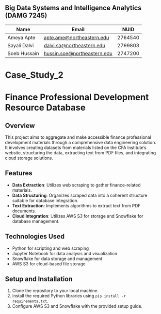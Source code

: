 ## Big Data Systems and Intelligence Analytics (DAMG 7245)
| Name | Email | NUID |
| ------ | ------ | ----- |
| Ameya Apte | apte.ame@northeastern.edu | 2764540 | 
| Sayali Dalvi | dalvi.sa@northeastern.edu | 2799803 |
| Soeb Hussain | hussin.soe@northeastern.edu | 2747200 | 



# Case_Study_2


# Finance Professional Development Resource Database

## Overview
This project aims to aggregate and make accessible finance professional development materials through a comprehensive data engineering solution. It involves creating datasets from materials listed on the CFA Institute’s website, structuring the data, extracting text from PDF files, and integrating cloud storage solutions.

## Features
- **Data Extraction**: Utilizes web scraping to gather finance-related materials.
- **Data Structuring**: Organizes scraped data into a coherent structure suitable for database integration.
- **Text Extraction**: Implements algorithms to extract text from PDF documents.
- **Cloud Integration**: Utilizes AWS S3 for storage and Snowflake for database management.

## Technologies Used
- Python for scripting and web scraping
- Jupyter Notebook for data analysis and visualization
- Snowflake for data storage and management
- AWS S3 for cloud-based file storage

## Setup and Installation
1. Clone the repository to your local machine.
2. Install the required Python libraries using `pip install -r requirements.txt`.
3. Configure AWS S3 and Snowflake with the provided setup guide.


